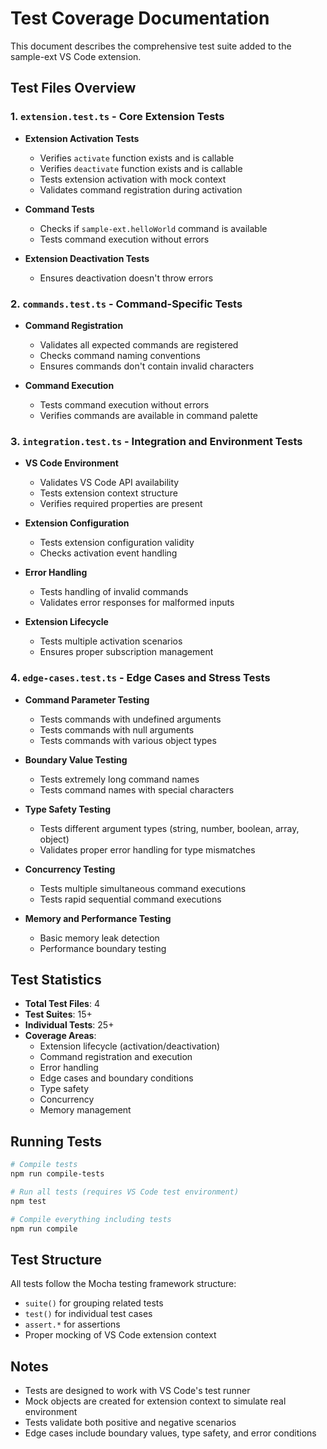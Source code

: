# Test Coverage Documentation

This document describes the comprehensive test suite added to the sample-ext VS Code extension.

## Test Files Overview

### 1. `extension.test.ts` - Core Extension Tests
- **Extension Activation Tests**
  - Verifies `activate` function exists and is callable
  - Verifies `deactivate` function exists and is callable
  - Tests extension activation with mock context
  - Validates command registration during activation

- **Command Tests**
  - Checks if `sample-ext.helloWorld` command is available
  - Tests command execution without errors

- **Extension Deactivation Tests**
  - Ensures deactivation doesn't throw errors

### 2. `commands.test.ts` - Command-Specific Tests
- **Command Registration**
  - Validates all expected commands are registered
  - Checks command naming conventions
  - Ensures commands don't contain invalid characters

- **Command Execution**
  - Tests command execution without errors
  - Verifies commands are available in command palette

### 3. `integration.test.ts` - Integration and Environment Tests
- **VS Code Environment**
  - Validates VS Code API availability
  - Tests extension context structure
  - Verifies required properties are present

- **Extension Configuration**
  - Tests extension configuration validity
  - Checks activation event handling

- **Error Handling**
  - Tests handling of invalid commands
  - Validates error responses for malformed inputs

- **Extension Lifecycle**
  - Tests multiple activation scenarios
  - Ensures proper subscription management

### 4. `edge-cases.test.ts` - Edge Cases and Stress Tests
- **Command Parameter Testing**
  - Tests commands with undefined arguments
  - Tests commands with null arguments
  - Tests commands with various object types

- **Boundary Value Testing**
  - Tests extremely long command names
  - Tests command names with special characters

- **Type Safety Testing**
  - Tests different argument types (string, number, boolean, array, object)
  - Validates proper error handling for type mismatches

- **Concurrency Testing**
  - Tests multiple simultaneous command executions
  - Tests rapid sequential command executions

- **Memory and Performance Testing**
  - Basic memory leak detection
  - Performance boundary testing

## Test Statistics

- **Total Test Files**: 4
- **Test Suites**: 15+
- **Individual Tests**: 25+
- **Coverage Areas**:
  - Extension lifecycle (activation/deactivation)
  - Command registration and execution
  - Error handling
  - Edge cases and boundary conditions
  - Type safety
  - Concurrency
  - Memory management

## Running Tests

```bash
# Compile tests
npm run compile-tests

# Run all tests (requires VS Code test environment)
npm test

# Compile everything including tests
npm run compile
```

## Test Structure

All tests follow the Mocha testing framework structure:
- `suite()` for grouping related tests
- `test()` for individual test cases
- `assert.*` for assertions
- Proper mocking of VS Code extension context

## Notes

- Tests are designed to work with VS Code's test runner
- Mock objects are created for extension context to simulate real environment
- Tests validate both positive and negative scenarios
- Edge cases include boundary values, type safety, and error conditions